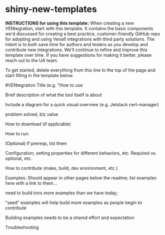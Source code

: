 # shiny-new-templates
**INSTRUCTIONS for using this template:** When creating a new VENtegration, start with this template. It contains the basic components we'd discussed for creating a best practice, customer-friendly GitHub repo for adopting and using Venafi integrations with third party solutions. The intent is to both save time for authors and testers as you develop and contribute new integrations. We'll continue to refine and improve this template over time. If you have suggestions for making it better, please reach out to the UA team. 

To get started, delete everything from this line to the top of the page and start filling in the template below. 

#VENtegration Title (e.g. "How to use  

Brief description of what the tool itself is about

Include a diagram for a quick visual overview (e.g. Jetstack cert-manager)

problem solved, biz value

How to download (if applicable)

How to run:

(Optional) If prereqs, list them

Configuration; setting properties for different behaviors, etc. Required vs. optional, etc.

How to contribute (make, build, dev environment, etc.)

Examples: Should appear in other pages below the readme; list examples here with a link to them…

need to build tons more examples than we have today; 

"seed" examples will help build more examples as people begin to contribute

Building examples needs to be a shared effort and expectation

Troubleshooting
